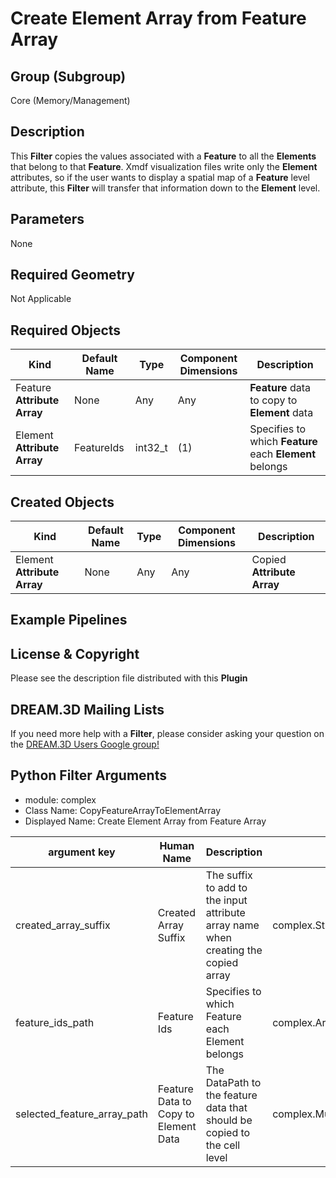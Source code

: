 # Create Element Array from Feature Array 


## Group (Subgroup) ##

Core (Memory/Management)

## Description ##

This **Filter** copies the values associated with a **Feature** to all the **Elements** that belong to that **Feature**.  Xmdf visualization files write only the **Element** attributes, so if the user wants to display a spatial map of a **Feature** level attribute, this **Filter** will transfer that information down to the **Element** level.

## Parameters ##

None

## Required Geometry ##

Not Applicable

## Required Objects ##

| Kind | Default Name | Type | Component Dimensions | Description |
|------|--------------|------|----------------------|-------------|
| Feature **Attribute Array**  | None | Any | Any | **Feature** data to copy to **Element** data  |
| Element **Attribute Array** | FeatureIds  | int32_t | (1) | Specifies to which **Feature** each **Element** belongs  |


## Created Objects ##

| Kind | Default Name | Type | Component Dimensions | Description |
|------|--------------|------|----------------------|-------------|
| Element **Attribute Array** | None | Any | Any | Copied **Attribute Array**  |


## Example Pipelines ##



## License & Copyright ##

Please see the description file distributed with this **Plugin**

## DREAM.3D Mailing Lists ##

If you need more help with a **Filter**, please consider asking your question on the [DREAM.3D Users Google group!](https://groups.google.com/forum/?hl=en#!forum/dream3d-users)




## Python Filter Arguments

+ module: complex
+ Class Name: CopyFeatureArrayToElementArray
+ Displayed Name: Create Element Array from Feature Array

| argument key | Human Name | Description | Parameter Type |
|--------------|------------|-------------|----------------|
| created_array_suffix | Created Array Suffix | The suffix to add to the input attribute array name when creating the copied array | complex.StringParameter |
| feature_ids_path | Feature Ids | Specifies to which Feature each Element belongs | complex.ArraySelectionParameter |
| selected_feature_array_path | Feature Data to Copy to Element Data | The DataPath to the feature data that should be copied to the cell level | complex.MultiArraySelectionParameter |

